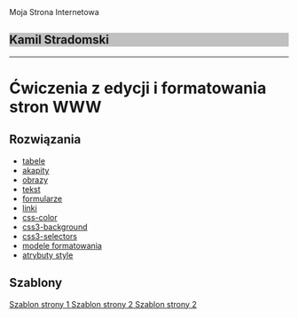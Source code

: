 
<!DOCTYPE html>
<html lang="pl">
<head>
Moja Strona Internetowa
<meta name="viewport" content="width=device-width">
<meta charset="utf-8"/>
 <link rel="stylesheet" href="styl.css">
</head>
<body>
 <div style="background: silver;">
  <h2> Kamil Stradomski</h2>
 </div>
 <hr/>
 <h1>Ćwiczenia z edycji i formatowania<br/>
 stron WWW</h1>
  <h2>Rozwiązania</h2>
  <ul>
            <a href="tabele.html"><li>tabele</li></a>
            <a href="akapity.html"><li>akapity</li></a>
            <a href="obrazy.html"><li>obrazy</li></a>
            <a href="tekst.html"><li>tekst</li></a>
            <a href="formularze.html"><li >formularze</li></a>
            <a href="linki.html"><li>linki</li></a>
            <a href="css-color.html"><li>css-color</li></a>
            <a href="css3-background.html"><li>css3-background</li></a>
             <a href="css3-selectors.html"><li>css3-selectors</li></a>
           <a href="css3-box.html"><li>modele formatowania</li></a>
        <a href="css-style-atrybuty.html"><li>atrybuty style</li></a>
  </ul>
  <h2>Szablony</h2>
  <div>
<a href="strdmkamil.github.io/szablony/szablonstrony1.html">
Szablon strony 1
</a>
<a href="strdmkamil.github.io/szablony/szablonstrony2.html">
Szablon strony 2
</a>
<a href="strdmkamil.github.io/szablony/szablonstrony3.html">
Szablon strony 2 
 </a>  
 </div>
</body>
</html>
